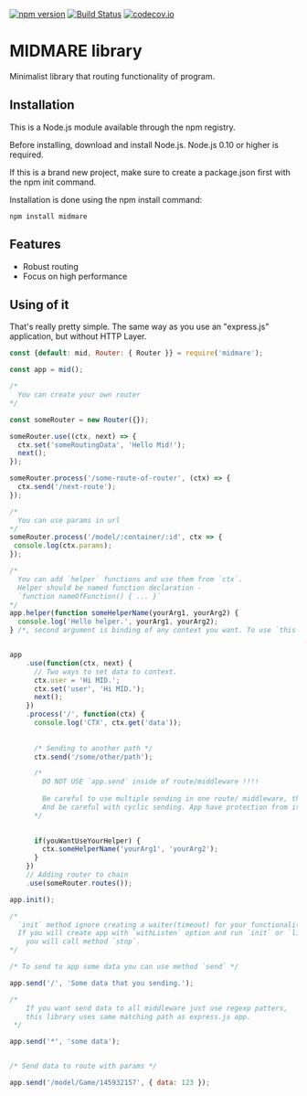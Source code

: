 [![npm version](https://badge.fury.io/js/midmare.svg)](https://www.npmjs.com/midmare)
[![Build Status](https://travis-ci.com/parimatch-tech/midmare.svg?branch=master)](https://travis-ci.com/parimatch-tech/midmare)
[![codecov.io](https://codecov.io/github/parimatch-tech/midmare/coverage.svg?branch=master)](https://codecov.io/github/parimatch-tech/midmare?branch=master)

# MIDMARE library

Minimalist library that routing functionality of program.

## Installation

This is a Node.js module available through the npm registry.

Before installing, download and install Node.js. Node.js 0.10 or higher is required.

If this is a brand new project, make sure to create a package.json first with the npm init command.

Installation is done using the npm install command:

```npm install midmare```

## Features

* Robust routing
* Focus on high performance

## Using of it

That's really pretty simple. The same way as you use an "express.js" application,
but without HTTP Layer.

```js
const {default: mid, Router: { Router }} = require('midmare');

const app = mid();

/*
  You can create your own router
*/

const someRouter = new Router({});

someRouter.use((ctx, next) => {
  ctx.set('someRoutingData', 'Hello Mid!');
  next();
});

someRouter.process('/some-route-of-router', (ctx) => {
  ctx.send('/next-route');
});

/*
  You can use params in url
*/
someRouter.process('/model/:container/:id', ctx => {
 console.log(ctx.params);
});

/* 
  You can add `helper` functions and use them from `ctx`.
  Helper should be named function declaration - 
  `function nameOfFunction() { ... }`
*/
app.helper(function someHelperName(yourArg1, yourArg2) {
  console.log('Hello helper.', yourArg1, yourArg2);
} /*, second argument is binding of any context you want. To use `this` in function. */);


app
    .use(function(ctx, next) {
      // Two ways to set data to context.
      ctx.user = 'Hi MID.';
      ctx.set('user', 'Hi MID.');
      next();
    })
    .process('/', function(ctx) {
      console.log('CTX', ctx.get('data'));
      
      
      /* Sending to another path */
      ctx.send('/some/other/path');

      /*
        DO NOT USE `app.send` inside of route/middleware !!!!
      
        Be careful to use multiple sending in one route/ middleware, that can overload your app.
        And be careful with cyclic sending. App have protection from it.
      */
      

      if(youWantUseYourHelper) {
        ctx.someHelperName('yourArg1', 'yourArg2');
      }
    })
    // Adding router to chain
    .use(someRouter.routes());

app.init();

/*
  `init` method ignore creating a waiter(timeout) for your functionality.
  If you will create app with `withListen` option and run `init` or `listen`, your application will not be closed until
    you will call method `stop`.
*/

/* To send to app some data you can use method `send` */

app.send('/', 'Some data that you sending.');

/* 
    If you want send data to all middleware just use regexp patters,
    this library uses same matching path as express.js app.
 */

app.send('*', 'some data');


/* Send data to route with params */

app.send('/model/Game/145932157', { data: 123 });
```

